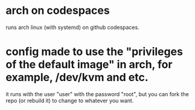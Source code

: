 # arch on codespaces

runs arch linux (with systemd) on github codespaces.

# config made to use the "privileges of the default image" in arch, for example, /dev/kvm and etc.

it runs with the user "user" with the password "root", but you can fork the repo (or rebuild it) to change to whatever you want.
